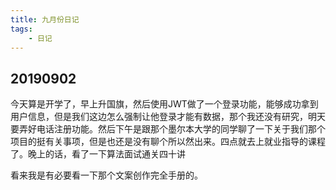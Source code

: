 ```yaml
---
title: 九月份日记
tags:
    - 日记
---
```


<!-- more -->

## 20190902

今天算是开学了，早上升国旗，然后使用JWT做了一个登录功能，能够成功拿到用户信息，但是我们这边怎么强制让他登录才能有数据，那个我还没有研究，明天要弄好电话注册功能。然后下午是跟那个墨尔本大学的同学聊了一下关于我们那个项目的挺有关事项，但是也还是没有聊个所以然出来。四点就去上就业指导的课程了。晚上的话，看了一下算法面试通关四十讲

看来我是有必要看一下那个文案创作完全手册的。